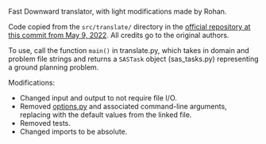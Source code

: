 Fast Downward translator, with light modifications made by Rohan.

Code copied from the `src/translate/` directory in the [official repository at this commit from May 9, 2022](https://github.com/aibasel/downward/tree/3e3759d091196515fa68c44a729153100747c4bf). All credits go to the original authors.

To use, call the function `main()` in translate.py, which takes in domain and problem file strings and returns a `SASTask` object (sas_tasks.py) representing a ground planning problem.

Modifications:
* Changed input and output to not require file I/O.
* Removed [options.py](https://github.com/aibasel/downward/blob/3e3759d091196515fa68c44a729153100747c4bf/src/translate/options.py) and associated command-line arguments, replacing with the default values from the linked file.
* Removed tests.
* Changed imports to be absolute.
